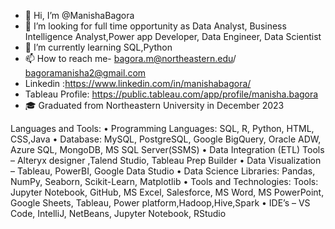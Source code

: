 - 👋 Hi, I’m @ManishaBagora
- 👀 I’m looking for full time opportunity as Data Analyst, Business Intelligence Analyst,Power app Developer, Data Engineer, Data Scientist
- 🌱 I’m currently learning SQL,Python
- 📫 How to reach me- bagora.m@northeastern.edu/ bagoramanisha2@gmail.com
- Linkedin :https://www.linkedin.com/in/manishabagora/
- Tableau Profile: https://public.tableau.com/app/profile/manisha.bagora
- 🎓 Graduated from Northeastern University in December 2023

Languages and Tools:
• Programming Languages: SQL, R, Python, HTML, CSS,Java
• Database: MySQL, PostgreSQL, Google BigQuery, Oracle ADW, Azure SQL, MongoDB, MS SQL 
 Server(SSMS)
• Data Integration (ETL) Tools – Alteryx designer ,Talend Studio, Tableau Prep Builder 
• Data Visualization – Tableau, PowerBI, Google Data Studio 
• Data Science Libraries: Pandas, NumPy, Seaborn, Scikit-Learn, Matplotlib
• Tools and Technologies: Tools: Jupyter Notebook, GitHub, MS Excel, Salesforce, MS Word, MS 
 PowerPoint, Google Sheets, Tableau, Power platform,Hadoop,Hive,Spark
• IDE’s – VS Code, IntelliJ, NetBeans, Jupyter Notebook, RStudio              

<!---
ManishaBagora/ManishaBagora is a ✨ special ✨ repository because its `README.md` (this file) appears on your GitHub profile.
You can click the Preview link to take a look at your changes.
--->

